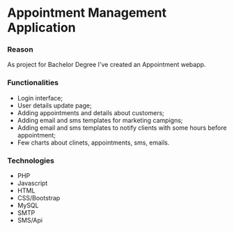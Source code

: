 # Appointment Management Application
### Reason
As project for Bachelor Degree I've created an Appointment webapp.
### Functionalities
- Login interface;
- User details update page;
- Adding appointments and details about customers;
- Adding email and sms templates for marketing campigns;
- Adding email and sms templates to notify clients with some hours before appointment;
- Few charts about clinets, appointments, sms, emails.
### Technologies
- PHP
- Javascript
- HTML
- CSS/Bootstrap
- MySQL
- SMTP
- SMS/Api

